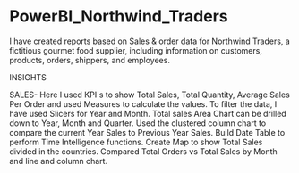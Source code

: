 # PowerBI_Northwind_Traders
I have created reports based on Sales & order data for Northwind Traders, a fictitious gourmet food supplier, including information on customers, products, orders, shippers, and employees.

INSIGHTS

SALES-
   Here I used KPI's to show Total Sales, Total Quantity, Average Sales Per Order and used Measures to calculate the values.
   To filter the data, I have used Slicers for Year and Month.
   Total sales Area Chart can be drilled down to Year, Month and Quarter.
   Used the clustered column chart to compare the current Year Sales to Previous Year Sales.
   Build Date Table to perform Time Intelligence functions.
   Create Map to show Total Sales divided in the countries.
   Compared Total Orders vs Total Sales by Month and line and column chart.


